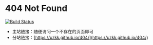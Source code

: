 # 404 Not Found

[![Build Status](https://travis-ci.org/uzkk/404.svg?branch=master)](https://travis-ci.org/uzkk/404)

- 主站链接：随便访问一个不存在的页面即可
- 分站链接：[https://uzkk.github.io/404/](https://uzkk.github.io/404/)

